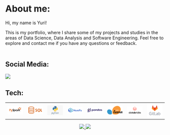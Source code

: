 # About me:

Hi, my name is Yuri!

This is my portfolio, where I share some of my projects and studies in the areas of Data Science, Data Analysis and Software Engineering. Feel free to explore and contact me if you have any questions or feedback.<br><br>


## Social Media:

<div>
  <a href="https://www.linkedin.com/in/yuricatramby/" target="_blank"><img src="https://img.shields.io/badge/-LinkedIn-%230077B5?style=for-the-badge&logo=linkedin&logoColor=white" target="_blank"></a> 
</div>


## Tech:

<table>
  <tr>
    <td><img src="https://github.com/YuriCatramby/01/blob/main/img_pyspark.png" alt="Pyspark" width="100"></td>
    <td><img src="https://github.com/YuriCatramby/01/blob/main/img_sql.png" alt="SQL" width="100"></td>
    <td><img src="https://github.com/YuriCatramby/01/blob/main/img_python.png" alt="Python" width="100"></td>
    <td><img src="https://github.com/YuriCatramby/01/blob/main/img_numpy.png" alt="Numpy" width="100"></td>
    <td><img src="https://github.com/YuriCatramby/01/blob/main/img_pandas.png" alt="Pandas" width="100"></td>
    <td><img src="https://github.com/YuriCatramby/01/blob/main/img_sklearn.png" alt="Sklearn" width="100"></td>
    <td><img src="https://github.com/YuriCatramby/01/blob/main/img_databricks.png" alt="Databricks" width="100"></td>
    <td><img src="https://github.com/YuriCatramby/01/blob/main/img_gitlab.png" alt="Gitlab" width="100"></td>
  </tr>
</table>

<div align="center">
  <a href="https://github.com/YuriCatramby">
  <img height="160em" src="https://github-readme-stats.vercel.app/api?username=YuriCatramby&show_icons=true&theme=dark&include_all_commits=true&count_private=true"/>
  <img height="160em" src="https://github-readme-stats.vercel.app/api/top-langs/?username=YuriCatramby&layout=compact&langs_count=7&theme=dark"/>
</div>

